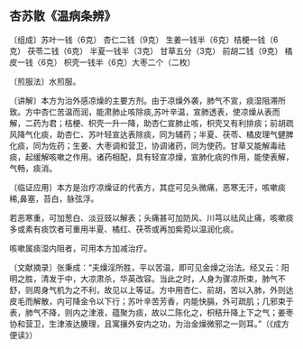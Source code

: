 ## 杏苏散《温病条辨》

〔组成〕苏叶一钱（6克） 杏仁二钱（9克） 生姜一钱半（6克）桔梗一钱（6克） 茯苓二钱（6克） 半夏一钱半（3克） 甘草五分（3克） 前胡二钱（9克） 橘皮一钱〈6克） 枳壳一钱半（6克）大枣二个（二枚）

〔煎服法〕水煎服。

〔讲解〕本方为治外感凉燥的主要方剂。由于凉燥外袭，肺气不宣，痰湿阻滞所致。方中杏仁苦温而润，能肃肺止咳除痰,苏叶辛温，宣肺透表，使凉燥从表而解，二药为君；桔梗、枳壳一升一降，助杏仁宣肺止咳，枳壳又有利排痰；前胡疏风降气化痰，助杏仁、苏叶轻宣达表除痰，同为辅药；半夏、茯苓、橘皮理气健脾化痰，同为佐药；生姜、大枣调和营卫，协调诸药，同为使药。甘草又能解毒祛痰，起缓解咳嗽之作用。诸药相配，具有轻宣凉燥，宣肺化痰的作用，能使表解，气畅，痰消。

〔临证应用〕本方是治疗凉燥证的代表方，其症可见头微痛，恶寒无汗，咳嗽痰稀,鼻塞，苔白，脉弦浮。

若恶寒重，可加葱白、淡豆豉以解表；头痛甚可加防风、川芎以祛风止痛，咳嗽痰多或素有痰饮者可重用半夏、橘红、茯苓或再加紫菀以温润化痰。

咳嗽属痰湿内阻者，可用本方加减治疗。

〔文献摘录〕张秉成：“夫燥淫所胜，平以苦温，即可见金燥之治法。经又云：阳明之胜，清发于中，大凉肃杀，华英改容。当此之时，人身为骤凉所束，肺气不舒，则周身气机为之不利，故见以上等证。方中用杏仁、前胡，苦以入肺，外则达皮毛而解散，内可降金令以下行；苏叶辛苦芳香，内能快膈，外可疏肌；几邪束于表，肺气不降，则内之津液，蕴聚为痰，故以二陈化之，枳秸升降上下之气；姜枣协和营卫，生津液达腠理，且寓攘外安内之功，为治金燥微邪之一则耳。”（《成方便读》）
